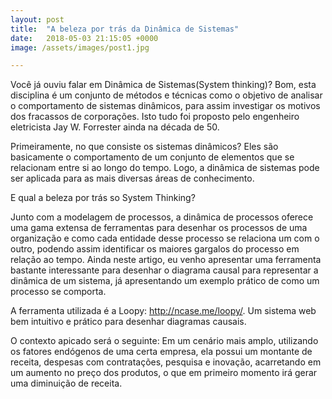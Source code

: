 ```yaml
---
layout: post
title:  "A beleza por trás da Dinâmica de Sistemas"
date:   2018-05-03 21:15:05 +0000
image: /assets/images/post1.jpg

---
```


Você já ouviu falar em Dinâmica de Sistemas(System thinking)? Bom, esta disciplina é um conjunto de métodos e técnicas como o objetivo de analisar o comportamento de sistemas dinâmicos, para assim investigar os motivos dos fracassos de corporações. Isto tudo foi proposto pelo engenheiro eletricista Jay W. Forrester ainda na década de 50. 

Primeiramente, no que consiste os sistemas dinâmicos? Eles são basicamente o comportamento de um conjunto de elementos que se relacionam entre si ao longo do tempo. Logo, a dinâmica de sistemas pode ser aplicada para as mais diversas áreas de conhecimento. 

E qual a beleza por trás so System Thinking? 

Junto com a modelagem de processos, a dinâmica de processos oferece uma gama extensa de ferramentas para desenhar os processos de uma organização e como cada entidade desse processo se relaciona um com o outro, podendo assim identificar os maiores gargalos do processo em relação ao tempo. Ainda neste artigo, eu venho apresentar uma ferramenta bastante interessante para desenhar o diagrama causal para representar a dinâmica de um sistema, já apresentando um exemplo prático de como um processo se comporta. 

A ferramenta utilizada é a Loopy: http://ncase.me/loopy/. Um sistema web bem intuitivo e prático para desenhar diagramas causais. 

O contexto apicado será o seguinte: Em um cenário mais amplo, utilizando os fatores endógenos de uma certa empresa, ela possui um montante de receita, despesas com contratações, pesquisa e inovação, acarretando em um aumento no preço dos produtos, o que em primeiro momento irá gerar uma diminuição de receita. 


